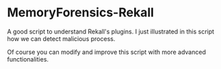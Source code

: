 # MemoryForensics-Rekall
A good script to understand Rekall's plugins. I just illustrated in this script how we can detect malicious process.

Of course you can modify and improve this script with more advanced functionalities.
